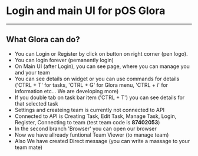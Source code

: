 # Login and main UI for pOS Glora
------
## What Glora can do?
* You can Login or Register by click on button on right corner (pen logo).
* You can login forever (pemanently login)
* On Main UI (after Login), you can see page, where you can manage you and your team
* You can see details on widget or you can use commands for details ('CTRL + T' for tasks, 'CTRL + G' for Glora menu, 'CTRL + i' for information etc... We are developing more)
* If you double tab on task bar item ('CTRL + T') you can see details for that selected task
* Settings and createing team is currently not connected to API
* Connected to API is Creating Task, Edit Task, Manage Task, Login, Register, Connecting to team (test team code is **87402053**)
* In the second branch 'Browser' you can open our browser
* Now we have allready funtional Team Viewer (to manage team)
* Also We have created Direct message (you can write a massage to your team mate)
